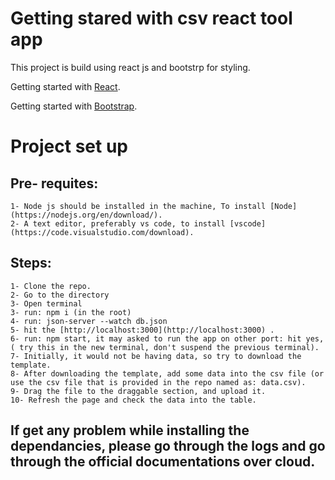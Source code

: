 # Getting stared with csv react tool app

This project is build using react js and bootstrp for styling.

Getting started with [React](https://reactjs.org/docs/getting-started.html).

Getting started with [Bootstrap](https://getbootstrap.com/docs/5.0/getting-started/introduction/).

# Project set up

## Pre- requites:
    1- Node js should be installed in the machine, To install [Node](https://nodejs.org/en/download/).
    2- A text editor, preferably vs code, to install [vscode](https://code.visualstudio.com/download).

## Steps:
    1- Clone the repo.
    2- Go to the directory
    3- Open terminal
    3- run: npm i (in the root)
    4- run: json-server --watch db.json
    5- hit the [http://localhost:3000](http://localhost:3000) .
    6- run: npm start, it may asked to run the app on other port: hit yes, ( try this in the new terminal, don't suspend the previous terminal).
    7- Initially, it would not be having data, so try to download the template.
    8- After downloading the template, add some data into the csv file (or use the csv file that is provided in the repo named as: data.csv).
    9- Drag the file to the draggable section, and upload it.
    10- Refresh the page and check the data into the table.




## If get any problem while installing the dependancies, please go through the logs and go through the official documentations over cloud.